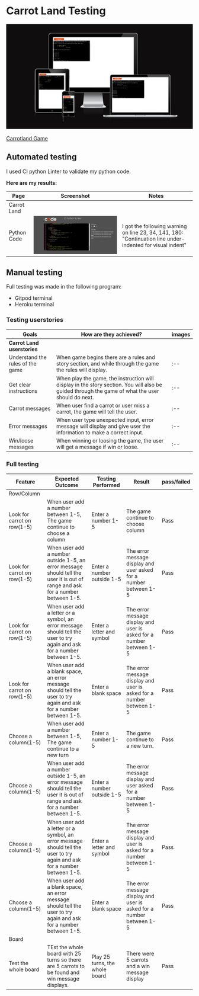 # Carrot Land Testing #
![The responsive](https://github.com/jlindeloef/carrotland/blob/main/readme_images/responsive.png)

[Carrotland Game](https://carrotland-bf0212b24b7f.herokuapp.com/)

## Automated testing ##
I used CI python Linter to validate my python code.

**Here are my results:**

| Page | Screenshot | Notes |
| --- | --- | --- |
| Carrot Land | |  |  |
| Python Code | ![](https://github.com/jlindeloef/carrotland/blob/main/readme_images/ci_linter_test.png) | I got the following warning on line 23, 34, 141, 180: "Continuation line under-indented for visual indent" |

## Manual testing ##
Full testing was made in the following program:

- Gitpod terminal
- Heroku terminal

    
### Testing userstories ###
| Goals | How are they achieved? | images |
| --- | --- | --- |
| **Carrot Land userstories**| |  |  |
| Understand the rules of the game | When game begins there are a rules and story section, and while through the game the rules will display. |:-- |
| Get clear instructions | When play the game, the instruction will display in the story section. You will also be guided through the game of what the user should do next. | :-- |
| Carrot messages | When user find a carrot or user miss a carrot, the game will tell the user. | :-- |
| Error messages | When user type unexpected input, error message will display and give user the information to make a correct input. | :-- |
| Win/loose messages | When winning or loosing the game, the user will get a message if win or loose. | :-- |

### Full testing ###

| Feature | Expected Outcome | Testing Performed | Result | pass/failed |
| --- | --- | --- | --- | --- |
| Row/Column | |  |  |
| Look for carrot on row(1-5) | When user add a number between 1-5, The game continue to choose a column | Enter a number 1-5 | The game continue to choose column |Pass |
| Look for carrot on row(1-5) | When user add a number outside 1-5, an error message should tell the user it is out of range and ask for a number between 1-5.  | Enter a number outside 1-5 | The error message display and user asked for a number between 1-5|Pass |
| Look for carrot on row(1-5) | When user add a letter or a symbol, an error message should tell the user to try again and ask for a number between 1-5.  | Enter a letter and symbol | The error message display and user is asked for a number between 1-5|Pass |
| Look for carrot on row(1-5) | When user add a blank space, an error message should tell the user to try again and ask for a number between 1-5.  | Enter a blank space| The error message display and user is asked for a number between 1-5|Pass |
| Choose a column(1-5) | When user add a number between 1-5, The game continue to a new turn | Enter a number 1-5 | The game continue to a new turn. |Pass |
| Choose a column(1-5) | When user add a number outside 1-5, an error message should tell the user it is out of range and ask for a number between 1-5.  | Enter a number outside 1-5 | The error message display and user asked for a number between 1-5|Pass |
| Choose a column(1-5) | When user add a letter or a symbol, an error message should tell the user to try again and ask for a number between 1-5.  | Enter a letter and symbol | The error message display and user is asked for a number between 1-5|Pass |
| Choose a column(1-5) | When user add a blank space, an error message should tell the user to try again and ask for a number between 1-5.  | Enter a blank space| The error message display and user is asked for a number between 1-5|Pass |
| Board | |  |  |
| Test the whole board | TEst the whole board with 25 turns so there are 5 carrots to be found and win message displays. | Play 25 turns, the whole board | There were 5 carrots and a win message display | Pass |
